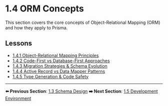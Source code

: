 # 1.4 ORM Concepts

This section covers the core concepts of Object-Relational Mapping (ORM) and how they apply to Prisma.

## Lessons

*   [1.4.1 Object-Relational Mapping Principles](./1.4.1-object-relational-mapping-principles.md)
*   [1.4.2 Code-First vs Database-First Approaches](./1.4.2-code-first-vs-database-first-approaches.md)
*   [1.4.3 Migration Strategies & Schema Evolution](./1.4.3-migration-strategies-schema-evolution.md)
*   [1.4.4 Active Record vs Data Mapper Patterns](./1.4.4-active-record-vs-data-mapper-patterns.md)
*   [1.4.5 Type Generation & Code Safety](./1.4.5-type-generation-code-safety.md)

---

**⬅️ Previous Section**: [1.3 Schema Design](../1.3-schema-design/README.md)
**➡️ Next Section**: [1.5 Development Environment](../1.5-development-environment/README.md)